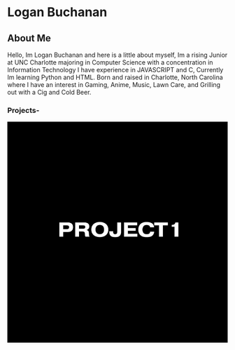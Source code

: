 # Logan Buchanan
## About Me
Hello, Im Logan Buchanan and here is a little about myself,
Im a rising Junior at UNC Charlotte majoring in Computer Science
with a concentration in Information Technology
I have experience in JAVASCRIPT and C, Currently Im learning
Python and HTML.
Born and raised in Charlotte, North Carolina where I have an
interest in Gaming, Anime, Music, Lawn Care, and Grilling out
with a Cig and Cold Beer.

### Projects-

<a href="https://github.com/LoganBuchanan/LoganBuchanan.github.io/blob/main/Heart_Attack_Risk(1).ipynb"><img src="project1.jpg" alt="Link project."></a>


